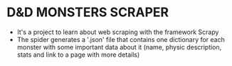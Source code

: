 # D&D MONSTERS SCRAPER
- It's a project to learn about web scraping with the framework Scrapy
- The spider generates a '.json' file that contains one dictionary for each monster with some important data about it (name, physic description, stats and link to a page with more details)
